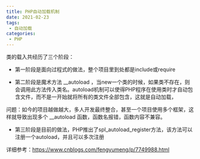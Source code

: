 ```yaml
---
title: PHP自动加载机制
date: 2021-02-23
tags:
 - 自动加载
categories:
 - PHP
---
```


类的载入共经历了三个阶段：

- 第一阶段是面向过程式的做法，整个项目里到处都是include或require

- 第二阶段是魔术方法 __autoload ，当new一个类的时候，如果类不存在，则会调用此方法传入类名。autoload机制可以使得PHP程序在使用类时才自动包含文件，而不是一开始就将所有的类文件全部包含，这就是自动加载，

​       问题：如今的项目越做越大，多人开发最终整合，甚至一个项目使用多个框架，这样就导致出现多个 __autoload 函数，函数名报错，函数内容不兼容。

- 第三阶段是目前的做法，PHP推出了spl_autoload_register方法，该方法可以注册一个autoload，并且可以多次注册



详细参考：https://www.cnblogs.com/fengyumeng/p/7749988.html